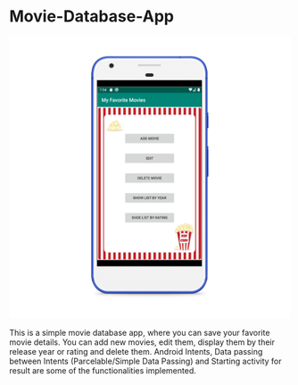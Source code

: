 # Movie-Database-App


![Screenshot](movie.png)

This is a simple movie database app, where you can save your favorite movie details. You can add new movies, edit them, display them by their release year or rating and delete them. Android Intents, Data passing between
Intents (Parcelable/Simple Data Passing) and Starting activity for result are some of the functionalities implemented.

